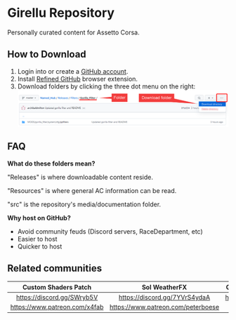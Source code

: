# Girellu Repository
Personally curated content for Assetto Corsa.

## How to Download
1. Login into or create a [GitHub account](https://github.com/join).
2. Install [Refined GitHub](https://github.com/sindresorhus/refined-github#install "GitHub Repository") browser extension.
3. Download folders by clicking the three dot menu on the right:
![](./src/repository/download.png)

## FAQ
**What do these folders mean?**

"Releases" is where downloadable content reside.

"Resources" is where general AC information can be read.

"src" is the repository's media/documentation folder.

**Why host on GitHub?**
* Avoid community feuds (Discord servers, RaceDepartment, etc)
* Easier to host
* Quicker to host

## Related communities
Custom Shaders Patch | Sol WeatherFX | Girellu (Troubleshooting help)
|:---:|:---:|:---:|
https://discord.gg/SWryb5V | https://discord.gg/7YVrS4ydaA | https://discord.gg/jgG738MtCe
https://www.patreon.com/x4fab | https://www.patreon.com/peterboese | x